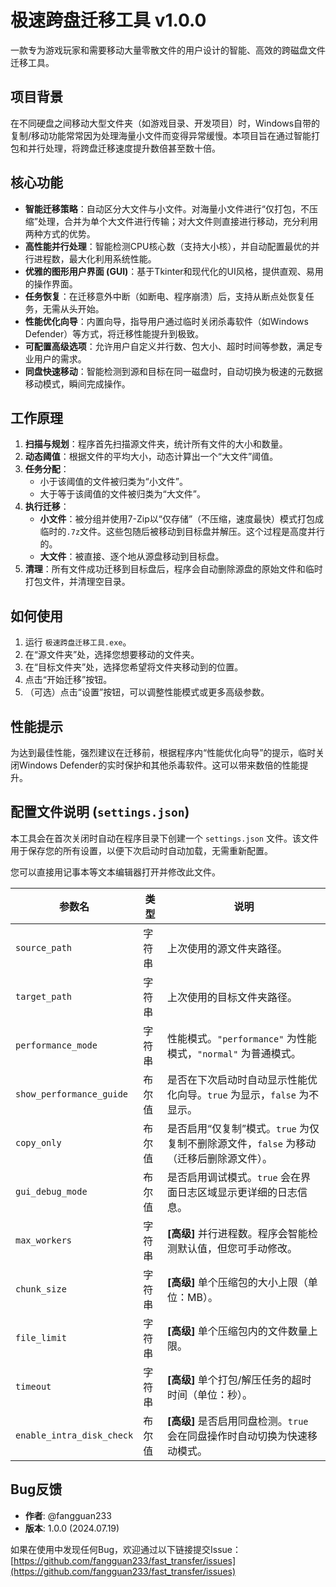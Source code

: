 # 极速跨盘迁移工具 v1.0.0

一款专为游戏玩家和需要移动大量零散文件的用户设计的智能、高效的跨磁盘文件迁移工具。

## 项目背景

在不同硬盘之间移动大型文件夹（如游戏目录、开发项目）时，Windows自带的复制/移动功能常常因为处理海量小文件而变得异常缓慢。本项目旨在通过智能打包和并行处理，将跨盘迁移速度提升数倍甚至数十倍。

## 核心功能

- **智能迁移策略**：自动区分大文件与小文件。对海量小文件进行“仅打包，不压缩”处理，合并为单个大文件进行传输；对大文件则直接进行移动，充分利用两种方式的优势。
- **高性能并行处理**：智能检测CPU核心数（支持大小核），并自动配置最优的并行进程数，最大化利用系统性能。
- **优雅的图形用户界面 (GUI)**：基于Tkinter和现代化的UI风格，提供直观、易用的操作界面。
- **任务恢复**：在迁移意外中断（如断电、程序崩溃）后，支持从断点处恢复任务，无需从头开始。
- **性能优化向导**：内置向导，指导用户通过临时关闭杀毒软件（如Windows Defender）等方式，将迁移性能提升到极致。
- **可配置高级选项**：允许用户自定义并行数、包大小、超时时间等参数，满足专业用户的需求。
- **同盘快速移动**：智能检测到源和目标在同一磁盘时，自动切换为极速的元数据移动模式，瞬间完成操作。

## 工作原理

1.  **扫描与规划**：程序首先扫描源文件夹，统计所有文件的大小和数量。
2.  **动态阈值**：根据文件的平均大小，动态计算出一个“大文件”阈值。
3.  **任务分配**：
    -   小于该阈值的文件被归类为“小文件”。
    -   大于等于该阈值的文件被归类为“大文件”。
4.  **执行迁移**：
    -   **小文件**：被分组并使用7-Zip以“仅存储”（不压缩，速度最快）模式打包成临时的`.7z`文件。这些包随后被移动到目标盘并解压。这个过程是高度并行的。
    -   **大文件**：被直接、逐个地从源盘移动到目标盘。
5.  **清理**：所有文件成功迁移到目标盘后，程序会自动删除源盘的原始文件和临时打包文件，并清理空目录。

## 如何使用

1.  运行 `极速跨盘迁移工具.exe`。
2.  在“源文件夹”处，选择您想要移动的文件夹。
3.  在“目标文件夹”处，选择您希望将文件夹移动到的位置。
4.  点击“开始迁移”按钮。
5.  （可选）点击“设置”按钮，可以调整性能模式或更多高级参数。

## 性能提示

为达到最佳性能，强烈建议在迁移前，根据程序内“性能优化向导”的提示，临时关闭Windows Defender的实时保护和其他杀毒软件。这可以带来数倍的性能提升。

## 配置文件说明 (`settings.json`)

本工具会在首次关闭时自动在程序目录下创建一个 `settings.json` 文件。该文件用于保存您的所有设置，以便下次启动时自动加载，无需重新配置。

您可以直接用记事本等文本编辑器打开并修改此文件。

| 参数名                     | 类型    | 说明                                                                                             |
| -------------------------- | ------- | ------------------------------------------------------------------------------------------------ |
| `source_path`              | 字符串  | 上次使用的源文件夹路径。                                                                         |
| `target_path`              | 字符串  | 上次使用的目标文件夹路径。                                                                       |
| `performance_mode`         | 字符串  | 性能模式。`"performance"` 为性能模式，`"normal"` 为普通模式。                                    |
| `show_performance_guide`   | 布尔值  | 是否在下次启动时自动显示性能优化向导。`true` 为显示，`false` 为不显示。                           |
| `copy_only`                | 布尔值  | 是否启用“仅复制”模式。`true` 为仅复制不删除源文件，`false` 为移动（迁移后删除源文件）。          |
| `gui_debug_mode`           | 布尔值  | 是否启用调试模式。`true` 会在界面日志区域显示更详细的日志信息。                                  |
| `max_workers`              | 字符串  | **[高级]** 并行进程数。程序会智能检测默认值，但您可手动修改。                                    |
| `chunk_size`               | 字符串  | **[高级]** 单个压缩包的大小上限（单位：MB）。                                                    |
| `file_limit`               | 字符串  | **[高级]** 单个压缩包内的文件数量上限。                                                          |
| `timeout`                  | 字符串  | **[高级]** 单个打包/解压任务的超时时间（单位：秒）。                                             |
| `enable_intra_disk_check`  | 布尔值  | **[高级]** 是否启用同盘检测。`true` 会在同盘操作时自动切换为快速移动模式。                         |

## Bug反馈

- **作者**: @fangguan233
- **版本**: 1.0.0 (2024.07.19)

如果在使用中发现任何Bug，欢迎通过以下链接提交Issue：
[https://github.com/fangguan233/fast_transfer/issues](https://github.com/fangguan233/fast_transfer/issues)
